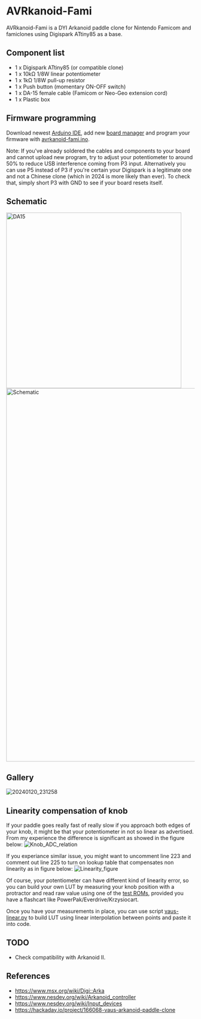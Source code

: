 # AVRkanoid-Fami
AVRkanoid-Fami is a DYI Arkanoid paddle clone for Nintendo Famicom and famiclones using Digispark ATtiny85 as a base.

## Component list
* 1 x Digispark ATtiny85 (or compatible clone)
* 1 x 10kΩ 1/8W linear potentiometer
* 1 x 1kΩ 1/8W pull-up resistor
* 1 x Push button (momentary ON-OFF switch)
* 1 x DA-15 female cable (Famicom or Neo-Geo extension cord)
* 1 x Plastic box

## Firmware programming
Download newest [Arduino IDE](https://www.arduino.cc/en/software), add new [board manager](https://github.com/SpenceKonde/ATTinyCore/blob/v2.0.0-devThis-is-the-head-submit-PRs-against-this/Installation.md) and program your firmware with [avrkanoid-fami.ino](avrkanoid-fami.ino).

Note: If you've already soldered the cables and components to your board and cannot upload new program, try to adjust your potentiometer to around 50% to reduce USB interference coming from P3 input.
Alternatively you can use P5 instead of P3 if you're certain your Digispark is a legitimate one and not a Chinese clone (which in 2024 is more likely than ever). To check that, simply short P3 with GND to see if your board resets itself.

## Schematic
<img width="468" alt="DA15" src="https://github.com/kkusz/avrkanoid-fami/assets/61786451/c8e22cc5-8d10-47bf-b03e-164176049523">
<img width="995" alt="Schematic" src="https://github.com/kkusz/avrkanoid-fami/assets/61786451/298cf306-1edf-4bab-ae01-b3f25421aed6">

## Gallery
![20240120_231258](https://github.com/kkusz/avrkanoid-fami/assets/61786451/b409b472-ece0-444b-8fa2-f0d4fcac7646)

## Linearity compensation of knob
If your paddle goes really fast of really slow if you approach both edges of your knob, it might be that your potentiometer in not so linear as advertised.
From my experience the difference is significant as showed in the figure below:
![Knob_ADC_relation](https://github.com/kkusz/avrkanoid-fami/assets/61786451/1509e33b-1968-49ea-8cf7-a8507f99f549)

If you experiance similar issue, you might want to uncomment line 223 and comment out line 225 to turn on lookup table that compensates non linearity as in figure below:
![Linearity_figure](https://github.com/kkusz/avrkanoid-fami/assets/61786451/7453decd-58fc-46cb-8283-086da3da9680)

Of course, your potentiometer can have different kind of linearity error, so you can build your own LUT by measuring your knob position with a protractor and read raw value using one of the [test ROMs](https://forums.nesdev.org/viewtopic.php?t=23801), provided you have a flashcart like PowerPak/Everdrive/Krzysiocart.

Once you have your measurements in place, you can use script [vaus-linear.py](vaus-linear.py) to build LUT using linear interpolation between points and paste it into code.

## TODO
* Check compatibility with Arkanoid II.

## References
* https://www.msx.org/wiki/Digi::Arka
* https://www.nesdev.org/wiki/Arkanoid_controller
* https://www.nesdev.org/wiki/Input_devices
* https://hackaday.io/project/166068-vaus-arkanoid-paddle-clone



